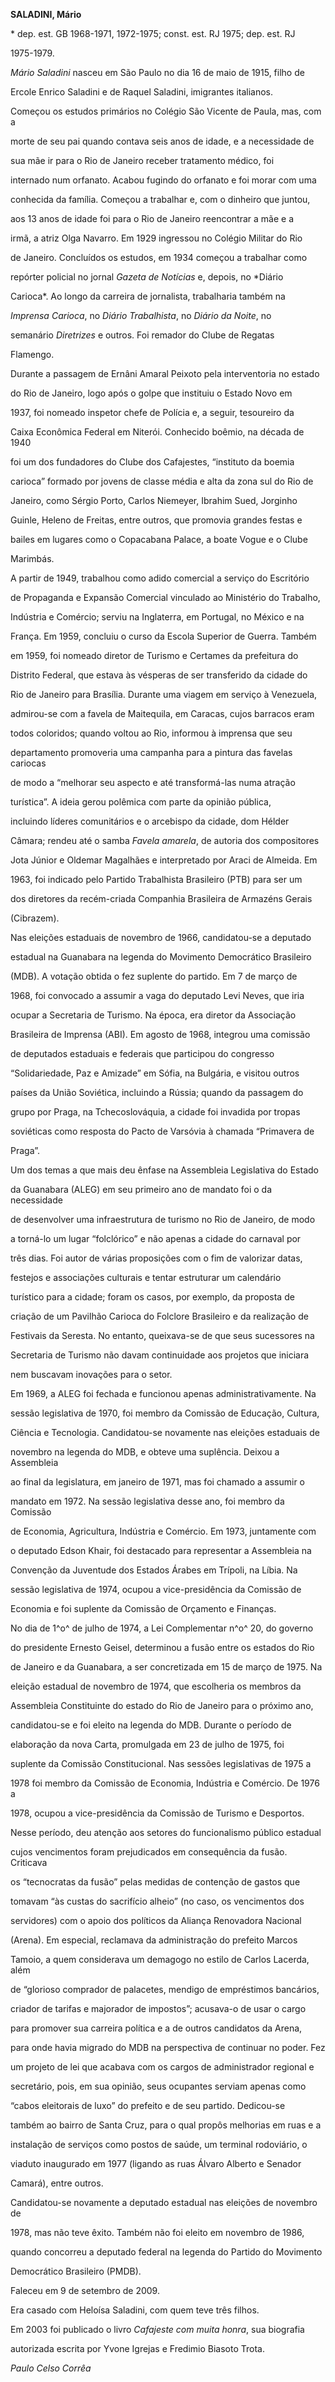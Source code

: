 **SALADINI, Mário**



\* dep. est. GB 1968-1971, 1972-1975; const. est. RJ 1975; dep. est. RJ

1975-1979.



*Mário Saladini* nasceu em São Paulo no dia 16 de maio de 1915, filho de

Ercole Enrico Saladini e de Raquel Saladini, imigrantes italianos.



Começou os estudos primários no Colégio São Vicente de Paula, mas, com a

morte de seu pai quando contava seis anos de idade, e a necessidade de

sua mãe ir para o Rio de Janeiro receber tratamento médico, foi

internado num orfanato. Acabou fugindo do orfanato e foi morar com uma

conhecida da família. Começou a trabalhar e, com o dinheiro que juntou,

aos 13 anos de idade foi para o Rio de Janeiro reencontrar a mãe e a

irmã, a atriz Olga Navarro. Em 1929 ingressou no Colégio Militar do Rio

de Janeiro. Concluídos os estudos, em 1934 começou a trabalhar como

repórter policial no jornal *Gazeta de Notícias* e, depois, no *Diário

Carioca*. Ao longo da carreira de jornalista, trabalharia também na

*Imprensa* *Carioca*, no *Diário Trabalhista*, no *Diário da Noite*, no

semanário *Diretrizes* e outros. Foi remador do Clube de Regatas

Flamengo.



Durante a passagem de Ernâni Amaral Peixoto pela interventoria no estado

do Rio de Janeiro, logo após o golpe que instituiu o Estado Novo em

1937, foi nomeado inspetor chefe de Polícia e, a seguir, tesoureiro da

Caixa Econômica Federal em Niterói. Conhecido boêmio, na década de 1940

foi um dos fundadores do Clube dos Cafajestes, “instituto da boemia

carioca” formado por jovens de classe média e alta da zona sul do Rio de

Janeiro, como Sérgio Porto, Carlos Niemeyer, Ibrahim Sued, Jorginho

Guinle, Heleno de Freitas, entre outros, que promovia grandes festas e

bailes em lugares como o Copacabana Palace, a boate Vogue e o Clube

Marimbás.



A partir de 1949, trabalhou como adido comercial a serviço do Escritório

de Propaganda e Expansão Comercial vinculado ao Ministério do Trabalho,

Indústria e Comércio; serviu na Inglaterra, em Portugal, no México e na

França. Em 1959, concluiu o curso da Escola Superior de Guerra. Também

em 1959, foi nomeado diretor de Turismo e Certames da prefeitura do

Distrito Federal, que estava às vésperas de ser transferido da cidade do

Rio de Janeiro para Brasília. Durante uma viagem em serviço à Venezuela,

admirou-se com a favela de Maitequila, em Caracas, cujos barracos eram

todos coloridos; quando voltou ao Rio, informou à imprensa que seu

departamento promoveria uma campanha para a pintura das favelas cariocas

de modo a “melhorar seu aspecto e até transformá-las numa atração

turística”. A ideia gerou polêmica com parte da opinião pública,

incluindo líderes comunitários e o arcebispo da cidade, dom Hélder

Câmara; rendeu até o samba *Favela amarela*, de autoria dos compositores

Jota Júnior e Oldemar Magalhães e interpretado por Araci de Almeida. Em

1963, foi indicado pelo Partido Trabalhista Brasileiro (PTB) para ser um

dos diretores da recém-criada Companhia Brasileira de Armazéns Gerais

(Cibrazem).



Nas eleições estaduais de novembro de 1966, candidatou-se a deputado

estadual na Guanabara na legenda do Movimento Democrático Brasileiro

(MDB). A votação obtida o fez suplente do partido. Em 7 de março de

1968, foi convocado a assumir a vaga do deputado Levi Neves, que iria

ocupar a Secretaria de Turismo. Na época, era diretor da Associação

Brasileira de Imprensa (ABI). Em agosto de 1968, integrou uma comissão

de deputados estaduais e federais que participou do congresso

“Solidariedade, Paz e Amizade” em Sófia, na Bulgária, e visitou outros

países da União Soviética, incluindo a Rússia; quando da passagem do

grupo por Praga, na Tchecoslováquia, a cidade foi invadida por tropas

soviéticas como resposta do Pacto de Varsóvia à chamada “Primavera de

Praga”.



Um dos temas a que mais deu ênfase na Assembleia Legislativa do Estado

da Guanabara (ALEG) em seu primeiro ano de mandato foi o da necessidade

de desenvolver uma infraestrutura de turismo no Rio de Janeiro, de modo

a torná-lo um lugar “folclórico” e não apenas a cidade do carnaval por

três dias. Foi autor de várias proposições com o fim de valorizar datas,

festejos e associações culturais e tentar estruturar um calendário

turístico para a cidade; foram os casos, por exemplo, da proposta de

criação de um Pavilhão Carioca do Folclore Brasileiro e da realização de

Festivais da Seresta. No entanto, queixava-se de que seus sucessores na

Secretaria de Turismo não davam continuidade aos projetos que iniciara

nem buscavam inovações para o setor.



Em 1969, a ALEG foi fechada e funcionou apenas administrativamente. Na

sessão legislativa de 1970, foi membro da Comissão de Educação, Cultura,

Ciência e Tecnologia. Candidatou-se novamente nas eleições estaduais de

novembro na legenda do MDB, e obteve uma suplência. Deixou a Assembleia

ao final da legislatura, em janeiro de 1971, mas foi chamado a assumir o

mandato em 1972. Na sessão legislativa desse ano, foi membro da Comissão

de Economia, Agricultura, Indústria e Comércio. Em 1973, juntamente com

o deputado Edson Khair, foi destacado para representar a Assembleia na

Convenção da Juventude dos Estados Árabes em Trípoli, na Líbia. Na

sessão legislativa de 1974, ocupou a vice-presidência da Comissão de

Economia e foi suplente da Comissão de Orçamento e Finanças.



No dia de 1^o^ de julho de 1974, a Lei Complementar n^o^ 20, do governo

do presidente Ernesto Geisel, determinou a fusão entre os estados do Rio

de Janeiro e da Guanabara, a ser concretizada em 15 de março de 1975. Na

eleição estadual de novembro de 1974, que escolheria os membros da

Assembleia Constituinte do estado do Rio de Janeiro para o próximo ano,

candidatou-se e foi eleito na legenda do MDB. Durante o período de

elaboração da nova Carta, promulgada em 23 de julho de 1975, foi

suplente da Comissão Constitucional. Nas sessões legislativas de 1975 a

1978 foi membro da Comissão de Economia, Indústria e Comércio. De 1976 a

1978, ocupou a vice-presidência da Comissão de Turismo e Desportos.



Nesse período, deu atenção aos setores do funcionalismo público estadual

cujos vencimentos foram prejudicados em consequência da fusão. Criticava

os “tecnocratas da fusão” pelas medidas de contenção de gastos que

tomavam “às custas do sacrifício alheio” (no caso, os vencimentos dos

servidores) com o apoio dos políticos da Aliança Renovadora Nacional

(Arena). Em especial, reclamava da administração do prefeito Marcos

Tamoio, a quem considerava um demagogo no estilo de Carlos Lacerda, além

de “glorioso comprador de palacetes, mendigo de empréstimos bancários,

criador de tarifas e majorador de impostos”; acusava-o de usar o cargo

para promover sua carreira política e a de outros candidatos da Arena,

para onde havia migrado do MDB na perspectiva de continuar no poder. Fez

um projeto de lei que acabava com os cargos de administrador regional e

secretário, pois, em sua opinião, seus ocupantes serviam apenas como

“cabos eleitorais de luxo” do prefeito e de seu partido. Dedicou-se

também ao bairro de Santa Cruz, para o qual propôs melhorias em ruas e a

instalação de serviços como postos de saúde, um terminal rodoviário, o

viaduto inaugurado em 1977 (ligando as ruas Álvaro Alberto e Senador

Camará), entre outros.



Candidatou-se novamente a deputado estadual nas eleições de novembro de

1978, mas não teve êxito. Também não foi eleito em novembro de 1986,

quando concorreu a deputado federal na legenda do Partido do Movimento

Democrático Brasileiro (PMDB).



Faleceu em 9 de setembro de 2009.



Era casado com Heloísa Saladini, com quem teve três filhos.



Em 2003 foi publicado o livro *Cafajeste com muita honra*, sua biografia

autorizada escrita por Yvone Igrejas e Fredimio Biasoto Trota.



*Paulo Celso Corrêa*



